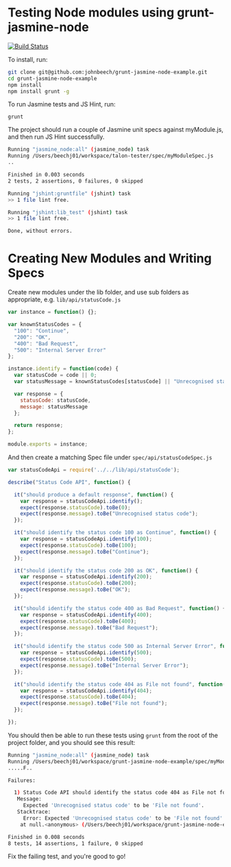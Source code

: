 Testing Node modules using grunt-jasmine-node
=============================================
[![Build Status](https://travis-ci.org/tzoela/grunt-jasmine-node-example.svg?branch=master)](https://travis-ci.org/tzoela/grunt-jasmine-node-example)

To install, run:
```sh
git clone git@github.com:johnbeech/grunt-jasmine-node-example.git
cd grunt-jasmine-node-example
npm install
npm install grunt -g
```

To run Jasmine tests and JS Hint, run:
```
grunt
```

The project should run a couple of Jasmine unit specs against myModule.js, and then run JS Hint successfully.

```sh
Running "jasmine_node:all" (jasmine_node) task
Running /Users/beechj01/workspace/talon-tester/spec/myModuleSpec.js
..

Finished in 0.003 seconds
2 tests, 2 assertions, 0 failures, 0 skipped

Running "jshint:gruntfile" (jshint) task
>> 1 file lint free.

Running "jshint:lib_test" (jshint) task
>> 1 file lint free.

Done, without errors.
```

Creating New Modules and Writing Specs
======================================

Create new modules under the lib folder, and use sub folders as appropriate, e.g. `lib/api/statusCode.js`
```js
var instance = function() {};

var knownStatusCodes = {
  "100": "Continue",
  "200": "OK",
  "400": "Bad Request",
  "500": "Internal Server Error"
};

instance.identify = function(code) {
  var statusCode = code || 0;
  var statusMessage = knownStatusCodes[statusCode] || "Unrecognised status code";

  var response = {
    statusCode: statusCode,
    message: statusMessage
  };

  return response;
};

module.exports = instance;

```

And then create a matching Spec file under `spec/api/statusCodeSpec.js`
```js
var statusCodeApi = require('../../lib/api/statusCode');

describe("Status Code API", function() {

  it("should produce a default response", function() {
    var response = statusCodeApi.identify();
    expect(response.statusCode).toBe(0);
    expect(response.message).toBe("Unrecognised status code");
  });

  it("should identify the status code 100 as Continue", function() {
    var response = statusCodeApi.identify(100);
    expect(response.statusCode).toBe(100);
    expect(response.message).toBe("Continue");
  });

  it("should identify the status code 200 as OK", function() {
    var response = statusCodeApi.identify(200);
    expect(response.statusCode).toBe(200);
    expect(response.message).toBe("OK");
  });

  it("should identify the status code 400 as Bad Request", function() {
    var response = statusCodeApi.identify(400);
    expect(response.statusCode).toBe(400);
    expect(response.message).toBe("Bad Request");
  });

  it("should identify the status code 500 as Internal Server Error", function() {
    var response = statusCodeApi.identify(500);
    expect(response.statusCode).toBe(500);
    expect(response.message).toBe("Internal Server Error");
  });

  it("should identify the status code 404 as File not found", function() {
    var response = statusCodeApi.identify(404);
    expect(response.statusCode).toBe(404);
    expect(response.message).toBe("File not found");
  });

});

```

You should then be able to run these tests using `grunt` from the root of the project folder, and you should see this result:
```sh
Running "jasmine_node:all" (jasmine_node) task
Running /Users/beechj01/workspace/grunt-jasmine-node-example/spec/myModuleSpec.js
.....F..

Failures:

  1) Status Code API should identify the status code 404 as File not found
   Message:
     Expected 'Unrecognised status code' to be 'File not found'.
   Stacktrace:
     Error: Expected 'Unrecognised status code' to be 'File not found'.
    at null.<anonymous> (/Users/beechj01/workspace/grunt-jasmine-node-example/spec/api/statusCodeSpec.js:38:30)

Finished in 0.008 seconds
8 tests, 14 assertions, 1 failure, 0 skipped
```

Fix the failing test, and you're good to go!
